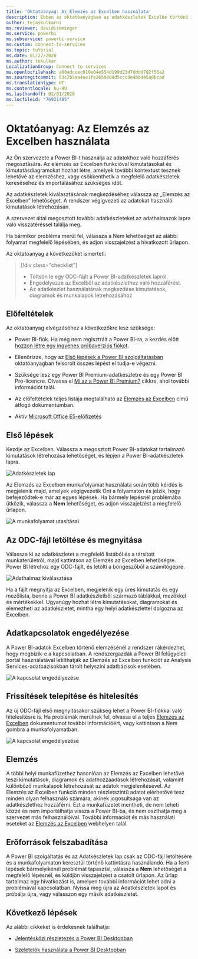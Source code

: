 ```yaml
---
title: 'Oktatóanyag: Az Elemzés az Excelben használata'
description: Ebben az oktatóanyagban az adatkészletek Excelbe történő importálásához a Power BI-adatkészletek lapot fogja használni.
author: tejaskulkarni
ms.reviewer: davidiseminger
ms.service: powerbi
ms.subservice: powerbi-service
ms.custom: connect-to-services
ms.topic: tutorial
ms.date: 01/27/2020
ms.author: tekulkar
LocalizationGroup: Connect to services
ms.openlocfilehash: a68adccec019e64e554d199d23d7dddd782f56a2
ms.sourcegitcommit: 53c2b5ea4ee1fe2659804d5ccc8e4bb445a8bcad
ms.translationtype: HT
ms.contentlocale: hu-HU
ms.lasthandoff: 02/01/2020
ms.locfileid: "76921485"
---
```

# <a name="tutorial-use-analyze-in-excel"></a>Oktatóanyag: Az Elemzés az Excelben használata

Az Ön szervezete a Power BI-t használja az adatokhoz való hozzáférés megosztására. Az elemzés az Excelben funkcióval kimutatásokat és kimutatásdiagramokat hozhat létre, amelyek további kontextust tesznek lehetővé az elemzéshez, vagy csökkenthetik a megfelelő adatkészletek kereséséhez és importálásához szükséges időt.

Az adatkészletek kiválasztásának megkezdéséhez válassza az „Elemzés az Excelben” lehetőséget. A rendszer végigvezeti az adatokat használó kimutatások létrehozásán.  

A szervezet által megosztott további adatkészleteket az adathalmazok lapra való visszatéréssel találja meg.

Ha bármikor probléma merül fel, válassza a Nem lehetőséget az alábbi folyamat megfelelő lépésében, és adjon visszajelzést a hivatkozott űrlapon.  

Az oktatóanyag a következőket ismerteti:

> [!div class="checklist"]
> * Töltsön le egy ODC-fájlt a Power BI-adatkészletek lapról.
> * Engedélyezze az Excelből az adatkészlethez való hozzáférést.
> * Az adatkészlet használatának megkezdése kimutatások, diagramok és munkalapok létrehozásához

## <a name="prerequisites"></a>Előfeltételek

Az oktatóanyag elvégzéséhez a következőkre lesz szüksége:

* Power BI-fiók. Ha még nem regisztrált a Power BI-ra, a kezdés előtt [hozzon létre egy ingyenes próbaverziós fiókot](https://app.powerbi.com/signupredirect?pbi_source=web).

* Ellenőrizze, hogy az [Első lépések a Power BI szolgáltatásban](https://docs.microsoft.com/power-bi/service-get-started) oktatóanyagban felsorolt összes lépést el tudja-e végezni.

* Szüksége lesz egy Power BI Premium-adatkészletre és egy Power BI Pro-licencre. Olvassa el [Mi az a Power BI Premium?](https://docs.microsoft.com/power-bi/service-premium-what-is) cikkre, ahol további információt talál.

* Az előfeltételek teljes listája megtalálható az [Elemzés az Excelben](https://docs.microsoft.com/power-bi/service-analyze-in-excel#requirements) című átfogó dokumentumban.

* Aktív [Microsoft Office E5-előfizetés](https://www.microsoft.com/microsoft-365/business/office-365-enterprise-e5-business-software?activetab=pivot%3aoverviewtab)

## <a name="get-started"></a>Első lépések

Kezdje az Excelben. Válassza a megosztott Power BI-adatokat tartalmazó kimutatások létrehozása lehetőséget, és lépjen a Power BI-adatkészletek lapra.

![Adatkészletek lap](media/service-tutorial-analyze-in-excel/tutorial-analyze-in-excel-01.png)

Az Elemzés az Excelben munkafolyamat használata során több kérdés is megjelenik majd, amelyek végigvezetik Önt a folyamaton és jelzik, hogy befejeződtek-e már az egyes lépések. Ha bármely lépésnél problémába ütközik, válassza a **Nem** lehetőséget, és adjon visszajelzést a megfelelő űrlapon.

![A munkafolyamat utasításai](media/service-tutorial-analyze-in-excel/tutorial-analyze-in-excel-02.png)

## <a name="download-and-open-the-odc-file"></a>Az ODC-fájl letöltése és megnyitása

Válassza ki az adatkészletet a megfelelő listából és a társított munkaterületről, majd kattintson az Elemzés az Excelben lehetőségre. Power BI létrehoz egy ODC-fájlt, és letölti a böngészőből a számítógépre.

![Adathalmaz kiválasztása](media/service-tutorial-analyze-in-excel/tutorial-analyze-in-excel-03.png)

Ha a fájlt megnyitja az Excelben, megjelenik egy üres kimutatás és egy mezőlista, benne a Power BI adatkészletből származó táblákkal, mezőkkel és mértékekkel. Ugyanúgy hozhat létre kimutatásokat, diagramokat és elemezheti az adatkészletet, mintha egy helyi adatkészlettel dolgozna az Excelben.

## <a name="enable-data-connections"></a>Adatkapcsolatok engedélyezése

A Power BI-adatok Excelben történő elemzésénél a rendszer rákérdezhet, hogy megbízik-e a kapcsolatban. A rendszergazdák a Power BI felügyeleti portál használatával letilthatják az Elemzés az Excelben funkciót az Analysis Services-adatbázisokban tárolt helyszíni adatbázisok esetében.

![A kapcsolat engedélyezése](media/service-tutorial-analyze-in-excel/tutorial-analyze-in-excel-04.png)

## <a name="install-updates-and-authenticate"></a>Frissítések telepítése és hitelesítés

Az új ODC-fájl első megnyitásakor szükség lehet a Power BI-fiókkal való hitelesítésre is.  Ha problémák merülnek fel, olvassa el a teljes [Elemzés az Excelben](https://docs.microsoft.com/power-bi/service-analyze-in-excel#sign-in-to-power-bi ) dokumentumot további információért, vagy kattintson a Nem gombra a munkafolyamatban.

![A kapcsolat engedélyezése](media/service-tutorial-analyze-in-excel/tutorial-analyze-in-excel-05.png)

## <a name="analyze-away"></a>Elemzés

A többi helyi munkafüzethez hasonlóan az Elemzés az Excelben lehetővé teszi kimutatások, diagramok és adathozzáadások létrehozását, valamint különböző munkalapok létrehozását az adatok megjelenítésével. Az Elemzés az Excelben funkció minden részletszintű adatot elérhetővé tesz minden olyan felhasználó számára, akinek jogosultsága van az adatkészlethez hozzáférni. Ezt a munkafüzetet mentheti, de nem teheti közzé és nem importálhatja vissza a Power BI-ba, és nem oszthatja meg a szervezet más felhasználóival. További információt és más használati eseteket az [Elemzés az Excelben](https://docs.microsoft.com/power-bi/service-analyze-in-excel#analyze-away) webhelyen talál.

## <a name="clean-up-resources"></a>Erőforrások felszabadítása

A Power BI szolgáltatás és az Adatkészletek lap csak az ODC-fájl letöltésére és a munkafolyamaton keresztül történő kattintásra használandó. Ha a fenti lépések bármelyikénél problémát tapasztal, válassza a **Nem** lehetőséget a megfelelő lépésnél, és küldjön visszajelzést a csatolt űrlapon. Az űrlap tartalmaz egy hivatkozást is, amelyen további információt lehet adni a problémával kapcsolatban. Nyissa meg újra az Adatkészletek lapot és próbálja újra, vagy válasszon egy másik adatkészletet.

## <a name="next-steps"></a>Következő lépések

Az alábbi cikkeket is érdekesnek találhatja:

* [Jelentésközi részletezés a Power BI Desktopban](https://docs.microsoft.com/power-bi/desktop-cross-report-drill-through)

* [Szeletelők használata a Power BI Desktopban](https://docs.microsoft.com/power-bi/visuals/power-bi-visualization-slicers)
